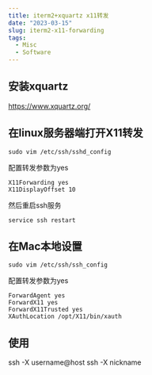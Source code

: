 ```yaml
---
title: iterm2+xquartz x11转发
date: "2023-03-15"
slug: iterm2-x11-forwarding
tags:
  - Misc
  - Software
---
```

## 安装xquartz
https://www.xquartz.org/

## 在linux服务器端打开X11转发
```shell
sudo vim /etc/ssh/sshd_config
```
配置转发参数为yes 
```
X11Forwarding yes
X11DisplayOffset 10
```
然后重启ssh服务
```shell
service ssh restart 
```
## 在Mac本地设置


```shell
sudo vim /etc/ssh/ssh_config
```
配置转发参数为yes 
```
ForwardAgent yes
ForwardX11 yes
ForwardX11Trusted yes
XAuthLocation /opt/X11/bin/xauth
```

## 使用
ssh -X username@host
ssh -X nickname